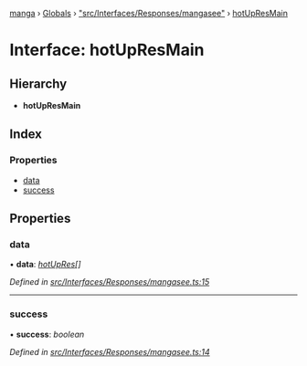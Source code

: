[manga](../README.md) › [Globals](../globals.md) › ["src/Interfaces/Responses/mangasee"](../modules/_src_interfaces_responses_mangasee_.md) › [hotUpResMain](_src_interfaces_responses_mangasee_.hotupresmain.md)

# Interface: hotUpResMain

## Hierarchy

* **hotUpResMain**

## Index

### Properties

* [data](_src_interfaces_responses_mangasee_.hotupresmain.md#data)
* [success](_src_interfaces_responses_mangasee_.hotupresmain.md#success)

## Properties

###  data

• **data**: *[hotUpRes](_src_interfaces_responses_mangasee_.hotupres.md)[]*

*Defined in [src/Interfaces/Responses/mangasee.ts:15](https://github.com/tushar1210/manga-node/blob/91f9f49/src/Interfaces/Responses/mangasee.ts#L15)*

___

###  success

• **success**: *boolean*

*Defined in [src/Interfaces/Responses/mangasee.ts:14](https://github.com/tushar1210/manga-node/blob/91f9f49/src/Interfaces/Responses/mangasee.ts#L14)*
